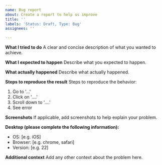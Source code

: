 ```yaml
---
name: Bug report
about: Create a report to help us improve
title: ''
labels: 'Status: Draft, Type: Bug'
assignees: ''

---
```


**What I tried to do**
A clear and concise description of what you wanted to achieve.

**What I expected to happen**
Describe what you expected to happen.

**What actually happened**
Describe what actually happened.

**Steps to reproduce the result**
Steps to reproduce the behavior:
1. Go to '...'
2. Click on '....'
3. Scroll down to '....'
4. See error

**Screenshots**
If applicable, add screenshots to help explain your problem.

**Desktop (please complete the following information):**
 - OS: [e.g. iOS]
 - Browser: [e.g. chrome, safari]
 - Version: [e.g. 22]

**Additional context**
Add any other context about the problem here.
